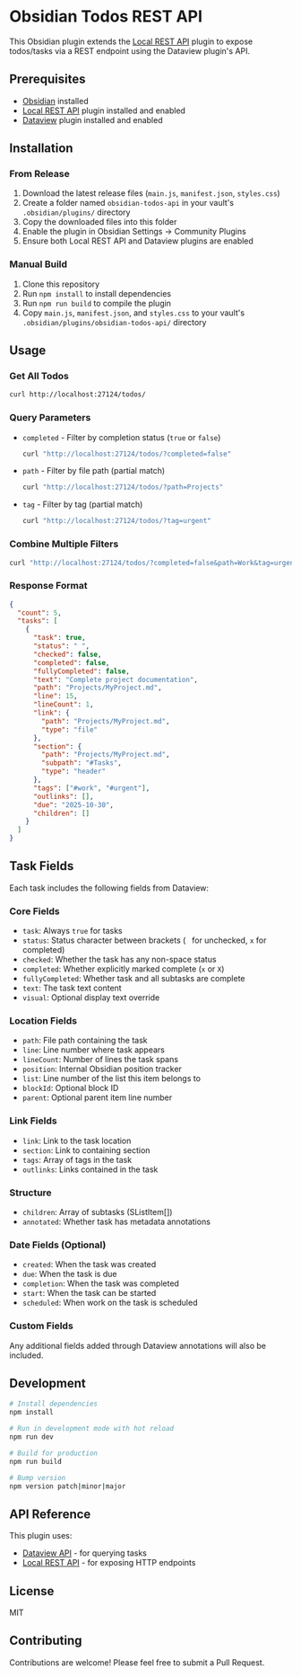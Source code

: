 # Obsidian Todos REST API

This Obsidian plugin extends the [Local REST API](https://github.com/coddingtonbear/obsidian-local-rest-api) plugin to expose todos/tasks via a REST endpoint using the Dataview plugin's API.

## Prerequisites

- [Obsidian](https://obsidian.md/) installed
- [Local REST API](https://github.com/coddingtonbear/obsidian-local-rest-api) plugin installed and enabled
- [Dataview](https://github.com/blacksmithgu/obsidian-dataview) plugin installed and enabled

## Installation

### From Release

1. Download the latest release files (`main.js`, `manifest.json`, `styles.css`)
2. Create a folder named `obsidian-todos-api` in your vault's `.obsidian/plugins/` directory
3. Copy the downloaded files into this folder
4. Enable the plugin in Obsidian Settings → Community Plugins
5. Ensure both Local REST API and Dataview plugins are enabled

### Manual Build

1. Clone this repository
2. Run `npm install` to install dependencies
3. Run `npm run build` to compile the plugin
4. Copy `main.js`, `manifest.json`, and `styles.css` to your vault's `.obsidian/plugins/obsidian-todos-api/` directory

## Usage

### Get All Todos

```bash
curl http://localhost:27124/todos/
```

### Query Parameters

- `completed` - Filter by completion status (`true` or `false`)
  ```bash
  curl "http://localhost:27124/todos/?completed=false"
  ```

- `path` - Filter by file path (partial match)
  ```bash
  curl "http://localhost:27124/todos/?path=Projects"
  ```

- `tag` - Filter by tag (partial match)
  ```bash
  curl "http://localhost:27124/todos/?tag=urgent"
  ```

### Combine Multiple Filters

```bash
curl "http://localhost:27124/todos/?completed=false&path=Work&tag=urgent"
```

### Response Format

```json
{
  "count": 5,
  "tasks": [
    {
      "task": true,
      "status": " ",
      "checked": false,
      "completed": false,
      "fullyCompleted": false,
      "text": "Complete project documentation",
      "path": "Projects/MyProject.md",
      "line": 15,
      "lineCount": 1,
      "link": {
        "path": "Projects/MyProject.md",
        "type": "file"
      },
      "section": {
        "path": "Projects/MyProject.md",
        "subpath": "#Tasks",
        "type": "header"
      },
      "tags": ["#work", "#urgent"],
      "outlinks": [],
      "due": "2025-10-30",
      "children": []
    }
  ]
}
```

## Task Fields

Each task includes the following fields from Dataview:

### Core Fields
- `task`: Always `true` for tasks
- `status`: Status character between brackets (` ` for unchecked, `x` for completed)
- `checked`: Whether the task has any non-space status
- `completed`: Whether explicitly marked complete (`x` or `X`)
- `fullyCompleted`: Whether task and all subtasks are complete
- `text`: The task text content
- `visual`: Optional display text override

### Location Fields
- `path`: File path containing the task
- `line`: Line number where task appears
- `lineCount`: Number of lines the task spans
- `position`: Internal Obsidian position tracker
- `list`: Line number of the list this item belongs to
- `blockId`: Optional block ID
- `parent`: Optional parent item line number

### Link Fields
- `link`: Link to the task location
- `section`: Link to containing section
- `tags`: Array of tags in the task
- `outlinks`: Links contained in the task

### Structure
- `children`: Array of subtasks (SListItem[])
- `annotated`: Whether task has metadata annotations

### Date Fields (Optional)
- `created`: When the task was created
- `due`: When the task is due
- `completion`: When the task was completed
- `start`: When the task can be started
- `scheduled`: When work on the task is scheduled

### Custom Fields
Any additional fields added through Dataview annotations will also be included.

## Development

```bash
# Install dependencies
npm install

# Run in development mode with hot reload
npm run dev

# Build for production
npm run build

# Bump version
npm version patch|minor|major
```

## API Reference

This plugin uses:
- [Dataview API](https://github.com/blacksmithgu/obsidian-dataview) - for querying tasks
- [Local REST API](https://github.com/coddingtonbear/obsidian-local-rest-api) - for exposing HTTP endpoints

## License

MIT

## Contributing

Contributions are welcome! Please feel free to submit a Pull Request.
